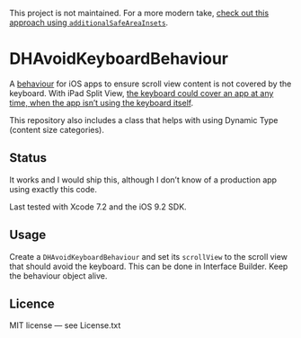 This project is not maintained. For a more modern take, [check out this approach using `additionalSafeAreaInsets`](https://gist.github.com/douglashill/41ea84f0ba59feecd3be51f21f73d501).

# DHAvoidKeyboardBehaviour

A [behaviour][objc] for iOS apps to ensure scroll view content is not covered by the keyboard. With iPad Split View, [the keyboard could cover an app at any time, when the app isn’t using the keyboard itself][uyl].

[objc]: http://www.objc.io/issue-13/behaviors.html 
[uyl]: http://useyourloaf.com/blog/split-views-and-unexpected-keyboards.html

This repository also includes a class that helps with using Dynamic Type (content size categories).

## Status

It works and I would ship this, although I don’t know of a production app using exactly this code.

Last tested with Xcode 7.2 and the iOS 9.2 SDK.

## Usage

Create a `DHAvoidKeyboardBehaviour` and set its `scrollView` to the scroll view that should avoid the keyboard. This can be done in Interface Builder. Keep the behaviour object alive.

## Licence

MIT license — see License.txt
